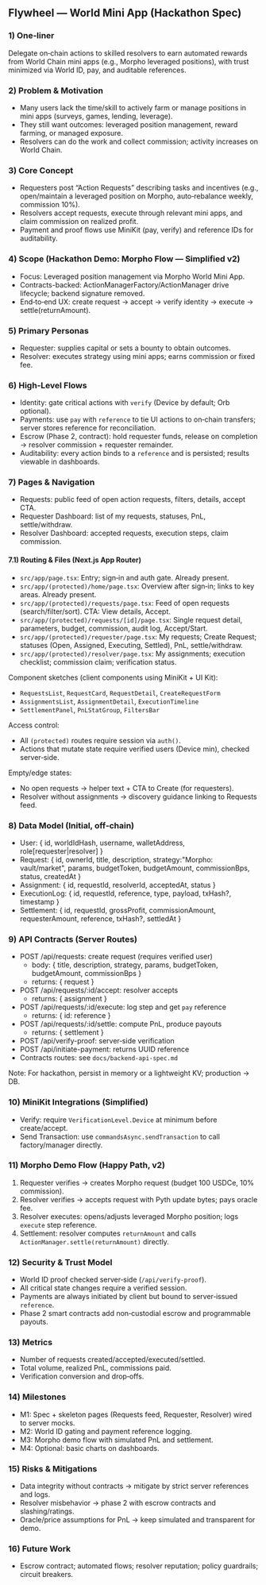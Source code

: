 ## Flywheel — World Mini App (Hackathon Spec)

### 1) One‑liner
Delegate on‑chain actions to skilled resolvers to earn automated rewards from World Chain mini apps (e.g., Morpho leveraged positions), with trust minimized via World ID, pay, and auditable references.

### 2) Problem & Motivation
- Many users lack the time/skill to actively farm or manage positions in mini apps (surveys, games, lending, leverage).
- They still want outcomes: leveraged position management, reward farming, or managed exposure.
- Resolvers can do the work and collect commission; activity increases on World Chain.

### 3) Core Concept
- Requesters post “Action Requests” describing tasks and incentives (e.g., open/maintain a leveraged position on Morpho, auto‑rebalance weekly, commission 10%).
- Resolvers accept requests, execute through relevant mini apps, and claim commission on realized profit.
- Payment and proof flows use MiniKit (pay, verify) and reference IDs for auditability.

### 4) Scope (Hackathon Demo: Morpho Flow — Simplified v2)
- Focus: Leveraged position management via Morpho World Mini App.
- Contracts-backed: ActionManagerFactory/ActionManager drive lifecycle; backend signature removed.
- End‑to‑end UX: create request → accept → verify identity → execute → settle(returnAmount).

### 5) Primary Personas
- Requester: supplies capital or sets a bounty to obtain outcomes.
- Resolver: executes strategy using mini apps; earns commission or fixed fee.

### 6) High‑Level Flows
- Identity: gate critical actions with `verify` (Device by default; Orb optional).
- Payments: use `pay` with `reference` to tie UI actions to on‑chain transfers; server stores reference for reconciliation.
- Escrow (Phase 2, contract): hold requester funds, release on completion → resolver commission + requester remainder.
- Auditability: every action binds to a `reference` and is persisted; results viewable in dashboards.

### 7) Pages & Navigation
- Requests: public feed of open action requests, filters, details, accept CTA.
- Requester Dashboard: list of my requests, statuses, PnL, settle/withdraw.
- Resolver Dashboard: accepted requests, execution steps, claim commission.

#### 7.1) Routing & Files (Next.js App Router)
- `src/app/page.tsx`: Entry; sign‑in and auth gate. Already present.
- `src/app/(protected)/home/page.tsx`: Overview after sign‑in; links to key areas. Already present.
- `src/app/(protected)/requests/page.tsx`: Feed of open requests (search/filter/sort). CTA: View details, Accept.
- `src/app/(protected)/requests/[id]/page.tsx`: Single request detail, parameters, budget, commission, audit log, Accept/Start.
- `src/app/(protected)/requester/page.tsx`: My requests; Create Request; statuses (Open, Assigned, Executing, Settled), PnL, settle/withdraw.
- `src/app/(protected)/resolver/page.tsx`: My assignments; execution checklist; commission claim; verification status.

Component sketches (client components using MiniKit + UI Kit):
- `RequestsList`, `RequestCard`, `RequestDetail`, `CreateRequestForm`
- `AssignmentsList`, `AssignmentDetail`, `ExecutionTimeline`
- `SettlementPanel`, `PnLStatGroup`, `FiltersBar`

Access control:
- All `(protected)` routes require session via `auth()`.
- Actions that mutate state require verified users (Device min), checked server‑side.

Empty/edge states:
- No open requests → helper text + CTA to Create (for requesters).
- Resolver without assignments → discovery guidance linking to Requests feed.

### 8) Data Model (Initial, off‑chain)
- User: { id, worldIdHash, username, walletAddress, role[requester|resolver] }
- Request: { id, ownerId, title, description, strategy:"Morpho: vault/market", 
  params, budgetToken, budgetAmount, commissionBps, status, createdAt }
- Assignment: { id, requestId, resolverId, acceptedAt, status }
- ExecutionLog: { id, requestId, reference, type, payload, txHash?, timestamp }
- Settlement: { id, requestId, grossProfit, commissionAmount, requesterAmount, 
  reference, txHash?, settledAt }

### 9) API Contracts (Server Routes)
- POST /api/requests: create request (requires verified user)
  - body: { title, description, strategy, params, budgetToken, budgetAmount, commissionBps }
  - returns: { request }
- POST /api/requests/:id/accept: resolver accepts
  - returns: { assignment }
- POST /api/requests/:id/execute: log step and get `pay` reference
  - returns: { id: reference }
- POST /api/requests/:id/settle: compute PnL, produce payouts
  - returns: { settlement }
- POST /api/verify-proof: server‑side verification
- POST /api/initiate-payment: returns UUID reference
- Contracts routes: see `docs/backend-api-spec.md`

Note: For hackathon, persist in memory or a lightweight KV; production → DB.

### 10) MiniKit Integrations (Simplified)
- Verify: require `VerificationLevel.Device` at minimum before create/accept.
- Send Transaction: use `commandsAsync.sendTransaction` to call factory/manager directly.

### 11) Morpho Demo Flow (Happy Path, v2)
1) Requester verifies → creates Morpho request (budget 100 USDCe, 10% commission).
2) Resolver verifies → accepts request with Pyth update bytes; pays oracle fee.
3) Resolver executes: opens/adjusts leveraged Morpho position; logs `execute` step reference.
4) Settlement: resolver computes `returnAmount` and calls `ActionManager.settle(returnAmount)` directly.

### 12) Security & Trust Model
- World ID proof checked server‑side (`/api/verify-proof`).
- All critical state changes require a verified session.
- Payments are always initiated by client but bound to server‑issued `reference`.
- Phase 2 smart contracts add non‑custodial escrow and programmable payouts.

### 13) Metrics
- Number of requests created/accepted/executed/settled.
- Total volume, realized PnL, commissions paid.
- Verification conversion and drop‑offs.

### 14) Milestones
- M1: Spec + skeleton pages (Requests feed, Requester, Resolver) wired to server mocks.
- M2: World ID gating and payment reference logging.
- M3: Morpho demo flow with simulated PnL and settlement.
- M4: Optional: basic charts on dashboards.

### 15) Risks & Mitigations
- Data integrity without contracts → mitigate by strict server references and logs.
- Resolver misbehavior → phase 2 with escrow contracts and slashing/ratings.
- Oracle/price assumptions for PnL → keep simulated and transparent for demo.

### 16) Future Work
- Escrow contract; automated flows; resolver reputation; policy guardrails; circuit breakers.


